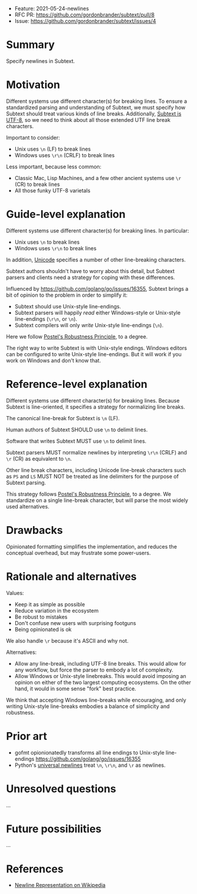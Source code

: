 - Feature: 2021-05-24-newlines
- RFC PR: https://github.com/gordonbrander/subtext/pull/8
- Issue: https://github.com/gordonbrander/subtext/issues/4

# Summary

Specify newlines in Subtext.

# Motivation

Different systems use different character(s) for breaking lines. To ensure a standardized parsing and understanding of Subtext, we must specify how Subtext should treat various kinds of line breaks. Additionally, [Subtext is UTF-8](https://github.com/gordonbrander/subtext/blob/main/specification.md#mime-type-and-extension), so we need to think about all those extended UTF line break characters.

Important to consider:

- Unix uses `\n` (LF) to break lines
- Windows uses `\r\n` (CRLF) to break lines

Less important, because less common:

- Classic Mac, Lisp Machines, and a few other ancient systems use `\r` (CR) to break lines
- All those funky UTF-8 varietals

# Guide-level explanation

Different systems use different character(s) for breaking lines. In particular:

- Unix uses `\n` to break lines
- Windows uses `\r\n` to break lines

In addition, [Unicode](https://en.wikipedia.org/wiki/Newline#Unicode) specifies a number of other line-breaking characters.

Subtext authors shouldn't have to worry about this detail, but Subtext parsers and clients need a strategy for coping with these differences.

Influenced by https://github.com/golang/go/issues/16355, Subtext brings a bit of opinion to the problem in order to simplify it:

- Subtext should use Unix-style line-endings.
- Subtext parsers will happily *read* either Windows-style or Unix-style line-endings (`\r\n`, or `\n`).
- Subtext compilers will only *write* Unix-style line-endings (`\n`).

Here we follow [Postel's Robustness Principle](https://en.wikipedia.org/wiki/Robustness_principle), to a degree.

The right way to write Subtext is with Unix-style endings. Windows editors can be configured to write Unix-style line-endings. But it will work if you work on Windows and don't know that.

# Reference-level explanation

Different systems use different character(s) for breaking lines. Because Subtext is line-oriented, it specifies a strategy for normalizing line breaks.

The canonical line-break for Subtext is `\n` (LF).

Human authors of Subtext SHOULD use `\n` to delimit lines.

Software that writes Subtext MUST use `\n` to delimit lines.

Subtext parsers MUST normalize newlines by interpreting `\r\n` (CRLF) and `\r` (CR) as equivalent to `\n`.

Other line break characters, including Unicode line-break characters such as `PS` and `LS` MUST NOT be treated as line delimiters for the purpose of Subtext parsing.

This strategy follows [Postel's Robustness Principle](https://en.wikipedia.org/wiki/Robustness_principle), to a degree. We standardize on a single line-break character, but will parse the most widely used alternatives.

# Drawbacks

Opinionated formatting simplifies the implementation, and reduces the conceptual overhead, but may frustrate some power-users.

# Rationale and alternatives

Values:

- Keep it as simple as possible
- Reduce variation in the ecosystem
- Be robust to mistakes
- Don't confuse new users with surprising footguns
- Being opinionated is ok

We also handle `\r` because it's ASCII and why not.

Alternatives:

- Allow any line-break, including UTF-8 line breaks. This would allow for any workflow, but force the parser to embody a lot of complexity.
- Allow Windows or Unix-style linebreaks. This would avoid imposing an opinion on either of the two largest computing ecosystems. On the other hand, it would in some sense "fork" best practice.

We think that accepting Windows line-breaks while encouraging, and only writing Unix-style line-breaks embodies a balance of simplicity and robustness.

# Prior art

- gofmt opionionatedly transforms all line endings to Unix-style line-endings https://github.com/golang/go/issues/16355
- Python's [universal newlines](https://docs.python.org/3/glossary.html#term-universal-newlines) treat `\n`, `\r\n`, and `\r` as newlines.

# Unresolved questions

...

# Future possibilities

...

# References

- [Newline Representation on Wikipedia](https://en.wikipedia.org/wiki/Newline#Representation)
